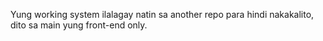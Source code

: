 Yung working system ilalagay natin sa another repo para hindi nakakalito, dito sa main yung front-end only.
